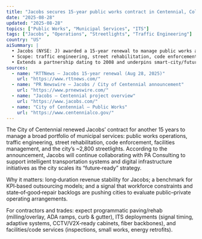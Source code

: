 ```yaml
---
title: "Jacobs secures 15-year public works contract in Centennial, Colorado"
date: "2025-08-28"
updated: "2025-08-28"
topics: ["Public Works", "Municipal Services", "ITS"]
tags: ["Jacobs", "Operations", "Streetlights", "Traffic Engineering"]
country: "US"
aiSummary: |
  • Jacobs (NYSE: J) awarded a 15‑year renewal to manage public works and critical infrastructure for Centennial, CO (~110k pop.)
  • Scope: traffic engineering, street rehabilitation, code enforcement, facilities management, ~2,800‑light streetlight program; work with PA Consulting continues
  • Extends a partnership dating to 2008 and underpins smart‑city/future‑ready goals
sources:
  - name: "RTTNews — Jacobs 15‑year renewal (Aug 28, 2025)"
    url: "https://www.rttnews.com/"
  - name: "PR Newswire — Jacobs / City of Centennial announcement"
    url: "https://www.prnewswire.com/"
  - name: "Jacobs — Centennial project overview"
    url: "https://www.jacobs.com/"
  - name: "City of Centennial — Public Works"
    url: "https://www.centennialco.gov/"
---
```


The City of Centennial renewed Jacobs’ contract for another 15 years to manage a broad portfolio of municipal services: public works operations, traffic engineering, street rehabilitation, code enforcement, facilities management, and the city’s ~2,800 streetlights. According to the announcement, Jacobs will continue collaborating with PA Consulting to support intelligent transportation systems and digital infrastructure initiatives as the city scales its “future‑ready” strategy.

Why it matters: long‑duration revenue stability for Jacobs; a benchmark for KPI‑based outsourcing models; and a signal that workforce constraints and state‑of‑good‑repair backlogs are pushing cities to evaluate public–private operating arrangements.

For contractors and trades: expect programmatic paving/rehab (milling/overlay, ADA ramps, curb & gutter), ITS deployments (signal timing, adaptive systems, CCTV/V2X‑ready cabinets, fiber backbones), and facilities/code services (inspections, small works, energy retrofits).


